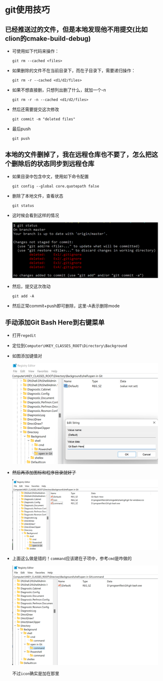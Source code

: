 # git使用技巧

## 已经推送过的文件，但是本地发现他不用提交(比如clion的cmake-build-debug)

* 可使用如下代码来操作：

  ```git
  git rm --cached <files>
  ```

* 如果删除的文件不在当前目录下，而在子目录下，需要递归操作：

  ```git
  git rm -r --cached <d1/d2/files>
  ```
  
* 如果不想直接删，只想列出删了什么，就加一个-n

  ```git
  git rm -r -n --cached <d1/d2/files>
  ```

* 然后还需要提交这次修改

  ```git
  git commit -m "deleted files"
  ```

* 最后push

  ```git
  git push
  ```

  

## 本地的文件删掉了，我在远程仓库也不要了，怎么把这个删除后的状态同步到远程仓库

* 如果目录中包含中文，使用如下命令配置

  ```git
  git config --global core.quotepath false
  ```

* 删除了本地文件，查看状态

  ```git
  git status
  ```

* 这时候会看到这样的情况

  <img src="img/gitst.png" alt="img" style="zoom:60%;" />

* 然后，提交这次改动

  ```git
  git add -A
  ```

* 然后正常commit+push即可删除，这里-A表示删除mode

## 手动添加Git Bash Here到右键菜单

* 打开`regedit`

* 定位到`Computer\HKEY_CLASSES_ROOT\Directory\Background`

* 如图添加键值对

  <img src="img/gitbash.png" alt="img" style="zoom:67%;" />

* ~~然后再添加图标和程序目录就好了~~

  <img src="img/gitbash2.png" alt="img" style="zoom:67%;" />

* 上面这么做是错的！`command`应该建在子项中，参考`cmd`是咋做的

  <img src="img/gitbash3.png" alt="img" style="zoom:67%;" />

  不过`icon`确实是加在那里